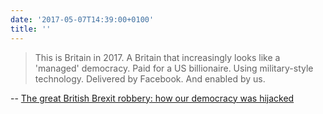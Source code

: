 ```yaml
---
date: '2017-05-07T14:39:00+0100'
title: ''
---
```

> This is Britain in 2017. A Britain that increasingly looks like a 'managed' democracy. Paid for a US billionaire. Using military-style technology. Delivered by Facebook. And enabled by us.

-- [The great British Brexit robbery: how our democracy was hijacked](https://www.theguardian.com/technology/2017/may/07/the-great-british-brexit-robbery-hijacked-democracy)
